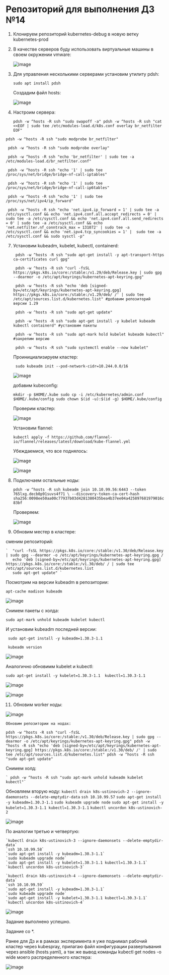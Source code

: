 
# Репозиторий для выполнения ДЗ №14

1. Клонируем репозиторий kubernetes-debug в новую ветку kubernetes-prod

2. В качестве серверов буду использовать виртуальные машины в своем окружении vmware:

   ![image](https://github.com/user-attachments/assets/0c88008c-9efe-47d7-9287-477225dc7b80)


3. Для управления несколькими серверами установим утилиту pdsh:

   ` sudo apt install pdsh `
   
   Создадим файл hosts:
   
    ![image](https://github.com/user-attachments/assets/ee146239-d7c5-4cdf-8557-50e6e7c43be9)

5. Настроим сервера:
 
   `pdsh -w ^hosts -R ssh "sudo swapoff -a"
    pdsh -w ^hosts -R ssh "cat <<EOF | sudo tee /etc/modules-load.d/k8s.conf
overlay
br_netfilter
EOF" `

  `pdsh -w ^hosts -R ssh "sudo modprobe br_netfilter"`

   ` pdsh -w ^hosts -R ssh "sudo modprobe overlay"`
   
   ` pdsh -w ^hosts -R ssh "echo 'br_netfilter' | sudo tee -a /etc/modules-load.d/br_netfilter.conf"`
   
   ` pdsh -w ^hosts -R ssh "echo '1' | sudo tee /proc/sys/net/bridge/bridge-nf-call-iptables"`
   
   ` pdsh -w ^hosts -R ssh "echo '1' | sudo tee /proc/sys/net/bridge/bridge-nf-call-ip6tables"`
   
   ` pdsh -w ^hosts -R ssh "echo '1' | sudo tee /proc/sys/net/ipv4/ip_forward"`
   
   ` pdsh -w ^hosts -R ssh "echo 'net.ipv4.ip_forward = 1' | sudo tee -a /etc/sysctl.conf && echo 'net.ipv4.conf.all.accept_redirects = 0' | sudo tee -a /etc/sysctl.conf && echo 'net.ipv4.conf.all.send_redirects = 0' | sudo tee -a /etc/sysctl.conf && echo 'net.netfilter.nf_conntrack_max = 131072' | sudo tee -a /etc/sysctl.conf && echo 'net.ipv4.tcp_syncookies = 1' | 
    sudo tee -a /etc/sysctl.conf && sudo sysctl -p"`
    
   
7. Установим kubeadm, kubelet, kubectl, containerd:

   ` pdsh -w ^hosts -R ssh "sudo apt-get install -y apt-transport-https ca-certificates curl gpg"`
   
   ` pdsh -w ^hosts -R ssh "curl -fsSL https://pkgs.k8s.io/core:/stable:/v1.29/deb/Release.key | sudo gpg --dearmor -o /etc/apt/keyrings/kubernetes-apt-keyring.gpg"`
   
   ` pdsh -w ^hosts -R ssh "echo 'deb [signed-by=/etc/apt/keyrings/kubernetes-apt-keyring.gpg] https://pkgs.k8s.io/core:/stable:/v1.29/deb/ /' | sudo tee /etc/apt/sources.list.d/kubernetes.list" #добавим репозиторий версии 1.29`
   
   ` pdsh -w ^hosts -R ssh "sudo apt-get update"`
   
   ` pdsh -w ^hosts -R ssh "sudo apt-get install -y kubelet kubeadm kubectl containerd" #установим пакеты`
   
   ` pdsh -w ^hosts -R ssh "sudo apt-mark hold kubelet kubeadm kubectl" #закрепим версию`
   
   ` pdsh -w ^hosts -R ssh "sudo systemctl enable --now kubelet"`
   
     Проинициализируем кластер:

    `  sudo kubeadm init --pod-network-cidr=10.244.0.0/16 `

    ![image](https://github.com/user-attachments/assets/7630f6e3-da10-4e65-9e5b-ba3fa67e3bbb)

    добавим kubeconfig:

   `mkdir -p $HOME/.kube
  sudo cp -i /etc/kubernetes/admin.conf $HOME/.kube/config
  sudo chown $(id -u):$(id -g) $HOME/.kube/config`

   Проверим кластер:

   ![image](https://github.com/user-attachments/assets/566303c8-4d17-4a8f-bd48-72333819fb1e)

   Установим flannel:

   `kubectl apply -f https://github.com/flannel-io/flannel/releases/latest/download/kube-flannel.yml`

   Убеждаемися, что все поднялось:

   ![image](https://github.com/user-attachments/assets/c29a9d92-e4aa-4de2-8f95-0dfb8eaf3d3f)

   ![image](https://github.com/user-attachments/assets/b600fcaa-b599-42dc-bdf5-7fcc9b03fff5)

9. Подключаем остальные ноды:

   `pdsh -w ^hosts -R ssh kubeadm join 10.10.99.56:6443 --token 765lxg.decb0p91suvs4f71 \
        --discovery-token-ca-cert-hash sha256:0098ee50aa00c77937b03d4281380435bea4b37ee04a425897681979016c83bf`
   
   Проверяем:

   ![image](https://github.com/user-attachments/assets/e6e43a74-09a4-452e-b654-21be088db00e)

   
11. Обновим местер в кластере:

   сменим репозиторий:

    `  "curl -fsSL https://pkgs.k8s.io/core:/stable:/v1.30/deb/Release.key | sudo gpg --dearmor -o /etc/apt/keyrings/kubernetes-apt-keyring.gpg /
       echo 'deb [signed-by=/etc/apt/keyrings/kubernetes-apt-keyring.gpg] https://pkgs.k8s.io/core:/stable:/v1.30/deb/ / | sudo tee /etc/apt/sources.list.d/kubernetes.list
       sudo apt-get update" `
       
   Посмотрим на версии kubeadm в репозитории:
   
   `apt-cache madison kubeadm`
   
   ![image](https://github.com/user-attachments/assets/1f309c35-6b58-4bbb-9024-da498ab8e5b4)

   Снимем пакеты с холда:

   `sudo apt-mark unhold kubeadm kubelet kubectl`

   И установим kubeadm последней версии:

   ` sudo apt-get install -y kubeadm=1.30.3-1.1`

   ` kubeadm version`

   ![image](https://github.com/user-attachments/assets/4e7aed10-b740-41ff-ba70-ff10573e8486)


   Аналогично обновимм kubelet и kubectl:

   `sudo apt-get install -y kubelet=1.30.3-1.1  kubectl=1.30.3-1.1`

   ![image](https://github.com/user-attachments/assets/da1e7dc3-3a02-424f-abdf-a2d4bd7e9186)

   ![image](https://github.com/user-attachments/assets/71769932-841d-4c21-81b5-f5de30b888e6)

11. Обновим worker ноды:

   
 
   ![image](https://github.com/user-attachments/assets/29f0a14e-32d5-4695-9189-4f9122c1fd88)

    Обновим репозитории на нодах:

   `pdsh -w ^hosts -R ssh "curl -fsSL https://pkgs.k8s.io/core:/stable:/v1.30/deb/Release.key | sudo gpg --dearmor -o /etc/apt/keyrings/kubernetes-apt-keyring.gpg"
    pdsh -w ^hosts -R ssh "echo 'deb [signed-by=/etc/apt/keyrings/kubernetes-apt-keyring.gpg] https://pkgs.k8s.io/core:/stable:/v1.30/deb/ /' | sudo tee /etc/apt/sources.list.d/kubernetes.list"
    pdsh -w ^hosts -R ssh "sudo apt-get update"`

   Снимем холд:

    ` pdsh -w ^hosts -R ssh "sudo apt-mark unhold kubeadm kubelet kubectl"`
   
   Обновляем вторую ноду:
    `kubectl drain k8s-ustinovich-2 --ignore-daemonsets --delete-emptydir-data`
    `ssh 10.10.99.57`
    `sudo apt-get install -y kubeadm=1.30.3-1.1`
    `sudo kubeadm upgrade node`
    `sudo apt-get install -y kubelet=1.30.3-1.1 kubectl=1.30.3-1.1`
    `kubectl uncordon k8s-ustinovich-2`

   ![image](https://github.com/user-attachments/assets/9685cbeb-1886-4e18-8ddf-a42649d05c45)

   По аналогии третью и четвертую:
   
    `kubectl drain k8s-ustinovich-3 --ignore-daemonsets --delete-emptydir-data`
    `ssh 10.10.99.58`
    `sudo apt-get install -y kubeadm=1.30.3-1.1`
    `sudo kubeadm upgrade node`
    `sudo apt-get install -y kubelet=1.30.3-1.1 kubectl=1.30.3-1.1`
    `kubectl uncordon k8s-ustinovich-3`
   
    `kubectl drain k8s-ustinovich-4 --ignore-daemonsets --delete-emptydir-data`
    `ssh 10.10.99.59`
    `sudo apt-get install -y kubeadm=1.30.3-1.1`
    `sudo kubeadm upgrade node`
    `sudo apt-get install -y kubelet=1.30.3-1.1 kubectl=1.30.3-1.1`
    `kubectl uncordon k8s-ustinovich-4`

   ![image](https://github.com/user-attachments/assets/10150cb0-5833-4ef5-bffe-0791e3b3a6be)

Задание выполнено успешно.

Задание со *.

Ранее для Дз и в рамках эксперимента я уже поднимал рабочий кластер через kubespray, прилагаю файл конфигурации развертывания через ansible (hosts.yaml), а так же вывод команды kubectl get nodes -o wide моего распределенного кластера:

![image](https://github.com/user-attachments/assets/6e335156-eacd-4e27-896e-fe64c7b82baf)


   


   
    
